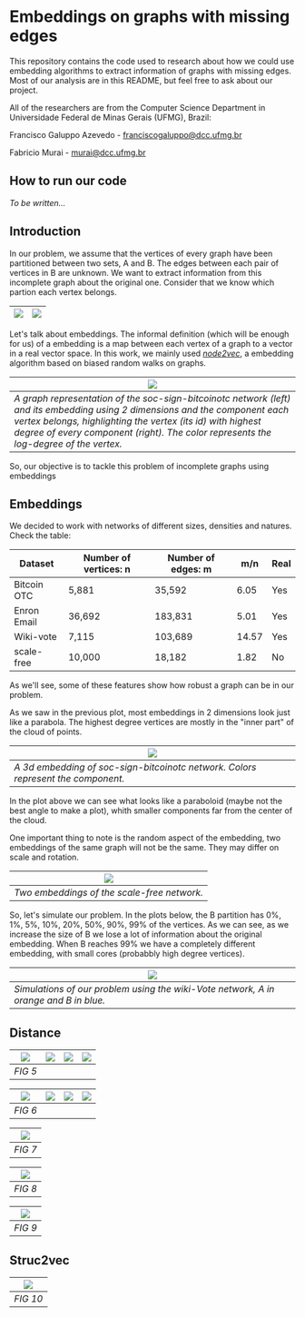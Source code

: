 # Embeddings on graphs with missing edges

This repository contains the code used to research about how we could use embedding algorithms to extract information of graphs with missing edges. Most of our analysis are in this README, but feel free to ask about our project.

All of the researchers are from the Computer Science Department in Universidade Federal de Minas Gerais (UFMG), Brazil:

Francisco Galuppo Azevedo - franciscogaluppo@dcc.ufmg.br

Fabricio Murai - murai@dcc.ufmg.br

## How to run our code

*To be written...*

## Introduction
In our problem, we assume that the vertices of every graph have been partitioned between two sets, A and B. The edges between each pair of vertices in B are unknown. We want to extract information from this incomplete graph about the original one. Consider that we know which partion each vertex belongs.

|![](plots/Readme_images/original.png?raw=true)|![](plots/Readme_images/remocao.png?raw=true)|
|---|---|

Let's talk about embeddings. The informal definition (which will be enough for us) of a embedding is a map between each vertex of a graph to a vector in a real vector space. In this work, we mainly used  *[node2vec](https://www.ncbi.nlm.nih.gov/pmc/articles/PMC5108654/)*, a embedding algorithm based on biased random walks on graphs.

|![](plots/Readme_images/emb_bitcoin.png?raw=true)|
|---|
|*A graph representation of the soc-sign-bitcoinotc network (left) and its embedding using 2 dimensions and the component each vertex belongs, highlighting the vertex (its id) with highest degree of every component (right). The color represents the log-degree of the vertex.*|

So, our objective is to tackle this problem of incomplete graphs using embeddings

## Embeddings
We decided to work with networks of different sizes, densities and natures. Check the table:

|Dataset|Number of vertices: n|Number of edges: m | m/n |Real|
|---|---|---|---|---|
|Bitcoin OTC|5,881|35,592|6.05|Yes|
|Enron Email|36,692|183,831|5.01|Yes|
|Wiki-vote|7,115|103,689|14.57|Yes|
|scale-free|10,000|18,182|1.82|No|

As we'll see, some of these features show how robust a graph can be in our problem. 

As we saw in the previous plot, most embeddings in 2 dimensions look just like a parabola. The highest degree vertices are mostly in the "inner part" of the cloud of points.

|![](plots/Readme_images/bitcoin_3d.png?raw=true)|
|---|
|*A 3d embedding of soc-sign-bitcoinotc network. Colors represent the component.*|

In the plot above we can see what looks like a paraboloid (maybe not the best angle to make a plot), whith smaller components far from the center of the cloud.

One important thing to note is the random aspect of the embedding, two embeddings of the same graph will not be the same. They may differ on scale and rotation.

|![](plots/Readme_images/compara_scale-free.png?raw=true)|
|---|
|*Two embeddings of the scale-free network.*|

So, let's simulate our problem. In the plots below, the B partition has 0%, 1%, 5%, 10%, 20%, 50%, 90%, 99% of the vertices. As we can see, as we increase the size of B we lose a lot of information about the original embedding. When B reaches 99% we have a completely different embedding, with small cores (probabbly high degree vertices).

|![](plots/Readme_images/remove_wiki-Vote.png?raw=true)|
|---|
|*Simulations of our problem using the wiki-Vote network, A in orange and B in blue.*|

## Distance
|![](plots/Readme_images/amostras-email-Enron.png?raw=true)|![](plots/Readme_images/amostras-scale-free.png?raw=true)|![](plots/Readme_images/amostras-soc-sign-bitcoinotc.png?raw=true)|![](plots/Readme_images/amostras-wiki-Vote.png?raw=true)|
|---|---|---|---|
|*FIG 5*|

|![](plots/Readme_images/amostras-email-Enron-128.png?raw=true)|![](plots/Readme_images/amostras-scale-free-128.png?raw=true)|![](plots/Readme_images/amostras-soc-sign-bitcoinotc-128.png?raw=true)|![](plots/Readme_images/amostras-wiki-Vote-128.png?raw=true)|
|---|---|---|---|
|*FIG 6*|

|![](plots/Readme_images/amostras-soc-sign-bitcoinotc-remove.png?raw=true)|
|---|
|*FIG 7*|

|![](plots/Readme_images/amostras-wiki-Vote-GCC.png?raw=true)|
|---|
|*FIG 8*|

|![](plots/Readme_images/amostras-soc-sign-bitcoinotc-128d.png?raw=true)|
|---|
|*FIG 9*|

## Struc2vec
|![](plots/Readme_images/struc2vec.png?raw=true)|
|---|
|*FIG 10*|
